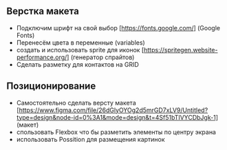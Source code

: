 ## Верстка макета
- Подключим шрифт на свой выбор [https://fonts.google.com/] (Google Fonts)      
- Перенесём цвета в переменные (variables)     
- создать и использовать sprite для иконок [https://spritegen.website-performance.org/] (генератор спрайтов)      
- Сделать разметку для контактов на GRID   

## Позиционирование
- Самостоятельно сделать версту макета [https://www.figma.com/file/26dGlyOYOg2d5mrGD7xLV9/Untitled?type=design&node-id=0%3A1&mode=design&t=4Sf51bTIVYCDbJgk-1] (макет)
- спользовать Flexbox что бы разметить элементы по центру экрана  
- использовать Possition для размещения картинок  
